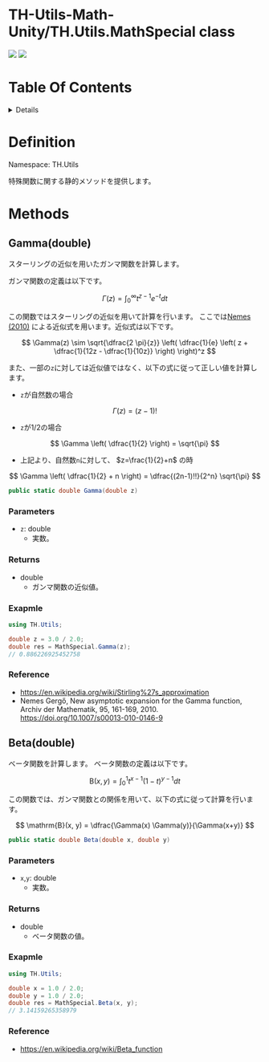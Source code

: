 # TH-Utils-Math-Unity/TH.Utils.MathSpecial class<!-- omit in toc -->
<img src="https://img.shields.io/badge/Unity-2021 or Later-blue?&logo=Unity"> <img src="https://img.shields.io/badge/License-Creative Commons Attribution ShareAlike 4.0-green">


# Table Of Contents <!-- omit in toc -->
<details>
<summary>Details</summary>

- [Definition](#definition)
- [Methods](#methods)
  - [Gamma(double)](#gammadouble)
    - [Parameters](#parameters)
    - [Returns](#returns)
    - [Exapmle](#exapmle)
    - [Reference](#reference)
  - [Beta(double)](#betadouble)
    - [Parameters](#parameters-1)
    - [Returns](#returns-1)
    - [Exapmle](#exapmle-1)
    - [Reference](#reference-1)
</details>


# Definition
Namespace: TH.Utils

特殊関数に関する静的メソッドを提供します。

# Methods
<!-- -------------------------------------------------- -->
## Gamma(double)
スターリングの近似を用いたガンマ関数を計算します。

ガンマ関数の定義は以下です。

$$ \Gamma(z) = \int_{0}^{\infty} t^{z-1} e^{-t} dt$$

この関数ではスターリングの近似を用いて計算を行います。
ここでは[Nemes (2010)](https://doi.org/10.1007/s00013-010-0146-9) による近似式を用います。近似式は以下です。

$$ \Gamma(z) \sim \sqrt{\dfrac{2 \pi}{z}} \left( \dfrac{1}{e} \left( z + \dfrac{1}{12z - \dfrac{1}{10z}} \right) \right)^z $$

また、一部の`z`に対しては近似値ではなく、以下の式に従って正しい値を計算します。
- `z`が自然数の場合

$$ \Gamma(z) = (z-1)! $$

- `z`が1/2の場合

$$ \Gamma \left( \dfrac{1}{2} \right) = \sqrt{\pi} $$

- 上記より、自然数`n`に対して、 $z=\frac{1}{2}+n$ の時

$$ \Gamma \left( \dfrac{1}{2} + n \right) = \dfrac{(2n-1)!!}{2^n} \sqrt{\pi} $$

```csharp
public static double Gamma(double z)
```

### Parameters
- `z`: double
  - 実数。

### Returns
- double
  - ガンマ関数の近似値。

### Exapmle

```csharp
using TH.Utils;

double z = 3.0 / 2.0;
double res = MathSpecial.Gamma(z);
// 0.886226925452758
```

### Reference
- https://en.wikipedia.org/wiki/Stirling%27s_approximation
- Nemes Gergő, New asymptotic expansion for the Gamma function, Archiv der Mathematik, 95, 161-169, 2010. https://doi.org/10.1007/s00013-010-0146-9

<!-- -------------------------------------------------- -->
## Beta(double)
ベータ関数を計算します。
ベータ関数の定義は以下です。

$$ \mathrm{B}(x, y) = \int_{0}^{1} t^{x-1} (1-t)^{y-1} dt$$

この関数では、ガンマ関数との関係を用いて、以下の式に従って計算を行います。

$$ \mathrm{B}(x, y) = \dfrac{\Gamma(x) \Gamma(y)}{\Gamma(x+y)} $$


```csharp
public static double Beta(double x, double y)
```

### Parameters
- `x`,`y`: double
  - 実数。

### Returns
- double
  - ベータ関数の値。

### Exapmle

```csharp
using TH.Utils;

double x = 1.0 / 2.0;
double y = 1.0 / 2.0;
double res = MathSpecial.Beta(x, y);
// 3.14159265358979
```

### Reference
- https://en.wikipedia.org/wiki/Beta_function